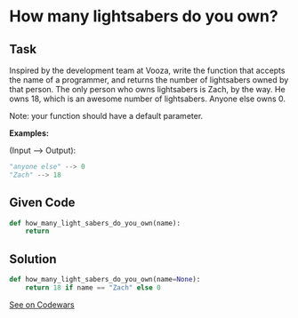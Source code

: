 # How many lightsabers do you own?

## Task

Inspired by the development team at Vooza, write the function that accepts the name of a programmer, and returns the number of lightsabers owned by that person.
The only person who owns lightsabers is Zach, by the way. He owns 18, which is an awesome number of lightsabers. Anyone else owns 0.

Note: your function should have a default parameter.

**Examples:**

(Input --> Output):

```python
"anyone else" --> 0
"Zach" --> 18
```

## Given Code

```python
def how_many_light_sabers_do_you_own(name):
    return
```

## Solution

```python
def how_many_light_sabers_do_you_own(name=None):
    return 18 if name == "Zach" else 0
```

[See on Codewars](https://www.codewars.com/kata/51f9d93b4095e0a7200001b8/)
